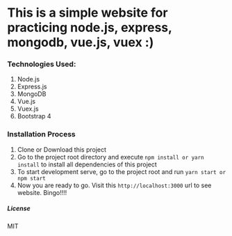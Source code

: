 # This is a simple website for practicing node.js, express, mongodb, vue.js, vuex :)

### Technologies Used: 
1. Node.js 
2. Express.js
3. MongoDB
4. Vue.js
5. Vuex.js
6. Bootstrap 4

### Installation Process
1. Clone or Download this project
2. Go to the project root directory and execute `npm install or yarn install` to install all dependencies of this project
8. To start development serve, go to the project root and run `yarn start or npm start`
9. Now you are ready to go. Visit this `http://localhost:3000` url to see website. Bingo!!!!

##### License
MIT
